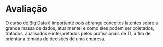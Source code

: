 # Avaliação

O curso de Big Data é importante pois abrange conceitos latentes sobre a grande massa de dados, atualmente, e como eles podem ser coletados, tratados, analisados e interpretados pelos profissionais de TI, a fim de orientar a tomada de decisões de uma empresa.
